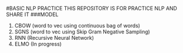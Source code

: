 #BASIC NLP PRACTICE 
THIS REPOSITORY IS FOR PRACTICE NLP AND SHARE IT 
###MODEL
1. CBOW (word to vec using continuous bag of words)
2. SGNS (word to vec using Skip Gram Negative Sampling)
3. RNN  (Recursive Neural Network)
4. ELMO (In progress)
